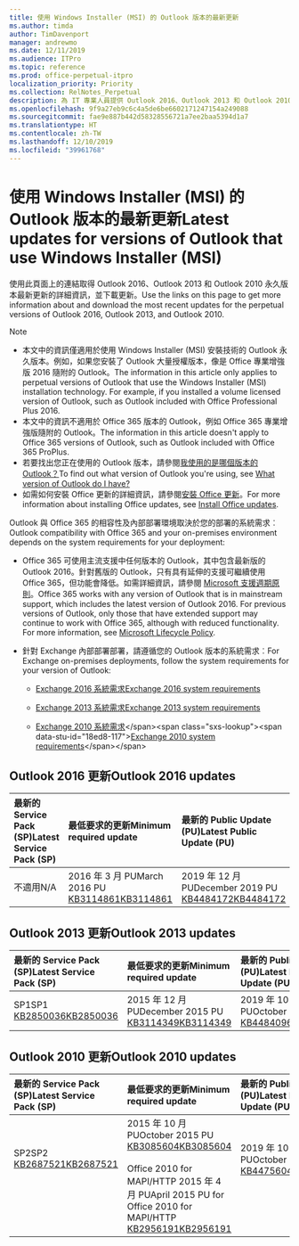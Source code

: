 ```yaml
---
title: 使用 Windows Installer (MSI) 的 Outlook 版本的最新更新
ms.author: timda
author: TimDavenport
manager: andrewmo
ms.date: 12/11/2019
ms.audience: ITPro
ms.topic: reference
ms.prod: office-perpetual-itpro
localization_priority: Priority
ms.collection: RelNotes_Perpetual
description: 為 IT 專業人員提供 Outlook 2016、Outlook 2013 和 Outlook 2010 永久版本的最新更新資訊連結
ms.openlocfilehash: 9f9a27eb9c6c4a5de6be6602171247154a249088
ms.sourcegitcommit: fae9e887b442d58328556721a7ee2baa5394d1a7
ms.translationtype: HT
ms.contentlocale: zh-TW
ms.lasthandoff: 12/10/2019
ms.locfileid: "39961768"
---
```

# <a name="latest-updates-for-versions-of-outlook-that-use-windows-installer-msi"></a><span data-ttu-id="18ed8-103">使用 Windows Installer (MSI) 的 Outlook 版本的最新更新</span><span class="sxs-lookup"><span data-stu-id="18ed8-103">Latest updates for versions of Outlook that use Windows Installer (MSI)</span></span>

<span data-ttu-id="18ed8-104">使用此頁面上的連結取得 Outlook 2016、Outlook 2013 和 Outlook 2010 永久版本最新更新的詳細資訊，並下載更新。</span><span class="sxs-lookup"><span data-stu-id="18ed8-104">Use the links on this page to get more information about and download the most recent updates for the perpetual versions of Outlook 2016, Outlook 2013, and Outlook 2010.</span></span>
  
> [!NOTE]
> - <span data-ttu-id="18ed8-p101">本文中的資訊僅適用於使用 Windows Installer (MSI) 安裝技術的 Outlook 永久版本。例如，如果您安裝了 Outlook 大量授權版本，像是 Office 專業增強版 2016 隨附的 Outlook。</span><span class="sxs-lookup"><span data-stu-id="18ed8-p101">The information in this article only applies to perpetual versions of Outlook that use the Windows Installer (MSI) installation technology. For example, if you installed a volume licensed version of Outlook, such as Outlook included with Office Professional Plus 2016.</span></span>
> - <span data-ttu-id="18ed8-107">本文中的資訊不適用於 Office 365 版本的 Outlook，例如 Office 365 專業增強版隨附的 Outlook。</span><span class="sxs-lookup"><span data-stu-id="18ed8-107">The information in this article doesn't apply to Office 365 versions of Outlook, such as Outlook included with Office 365 ProPlus.</span></span>
> - <span data-ttu-id="18ed8-108">若要找出您正在使用的 Outlook 版本，請參閱[我使用的是哪個版本的 Outlook？](https://support.office.com/article/b3a9568c-edb5-42b9-9825-d48d82b2257c)</span><span class="sxs-lookup"><span data-stu-id="18ed8-108">To find out what version of Outlook you're using, see [What version of Outlook do I have?](https://support.office.com/article/b3a9568c-edb5-42b9-9825-d48d82b2257c)</span></span>
> - <span data-ttu-id="18ed8-109">如需如何安裝 Office 更新的詳細資訊，請參閱[安裝 Office 更新](https://support.office.com/article/2ab296f3-7f03-43a2-8e50-46de917611c5)。</span><span class="sxs-lookup"><span data-stu-id="18ed8-109">For more information about installing Office updates, see [Install Office updates](https://support.office.com/article/2ab296f3-7f03-43a2-8e50-46de917611c5).</span></span> 
  
<span data-ttu-id="18ed8-110">Outlook 與 Office 365 的相容性及內部部署環境取決於您的部署的系統需求︰</span><span class="sxs-lookup"><span data-stu-id="18ed8-110">Outlook compatibility with Office 365 and your on-premises environment depends on the system requirements for your deployment:</span></span>
  
- <span data-ttu-id="18ed8-p102">Office 365 可使用主流支援中任何版本的 Outlook，其中包含最新版的 Outlook 2016。針對舊版的 Outlook，只有具有延伸的支援可繼續使用 Office 365，但功能會降低。如需詳細資訊，請參閱 [Microsoft 支援週期原則](https://support.microsoft.com/lifecycle)。</span><span class="sxs-lookup"><span data-stu-id="18ed8-p102">Office 365 works with any version of Outlook that is in mainstream support, which includes the latest version of Outlook 2016. For previous versions of Outlook, only those that have extended support may continue to work with Office 365, although with reduced functionality. For more information, see [Microsoft Lifecycle Policy](https://support.microsoft.com/lifecycle).</span></span>
    
- <span data-ttu-id="18ed8-114">針對 Exchange 內部部署部署，請遵循您的 Outlook 版本的系統需求︰</span><span class="sxs-lookup"><span data-stu-id="18ed8-114">For Exchange on-premises deployments, follow the system requirements for your version of Outlook:</span></span>
    
  - [<span data-ttu-id="18ed8-115">Exchange 2016 系統需求</span><span class="sxs-lookup"><span data-stu-id="18ed8-115">Exchange 2016 system requirements</span></span>](https://docs.microsoft.com/Exchange/plan-and-deploy/system-requirements)
    
  - [<span data-ttu-id="18ed8-116">Exchange 2013 系統需求</span><span class="sxs-lookup"><span data-stu-id="18ed8-116">Exchange 2013 system requirements</span></span>](https://docs.microsoft.com/exchange/exchange-2013-system-requirements-exchange-2013-help)
    
  - <span data-ttu-id="18ed8-117">[Exchange 2010 系統需求](https://docs.microsoft.com/previous-versions/office/exchange-server-2010/aa996719(v=exchg.141))</span><span class="sxs-lookup"><span data-stu-id="18ed8-117">[Exchange 2010 system requirements](https://docs.microsoft.com/previous-versions/office/exchange-server-2010/aa996719(v=exchg.141))</span></span>

   
## <a name="outlook-2016-updates"></a><span data-ttu-id="18ed8-118">Outlook 2016 更新</span><span class="sxs-lookup"><span data-stu-id="18ed8-118">Outlook 2016 updates</span></span>

|<span data-ttu-id="18ed8-119">**最新的 Service Pack (SP)**</span><span class="sxs-lookup"><span data-stu-id="18ed8-119">**Latest Service Pack (SP)**</span></span>|<span data-ttu-id="18ed8-120">**最低要求的更新**</span><span class="sxs-lookup"><span data-stu-id="18ed8-120">**Minimum required update**</span></span>|<span data-ttu-id="18ed8-121">**最新的 Public Update (PU)**</span><span class="sxs-lookup"><span data-stu-id="18ed8-121">**Latest Public Update (PU)**</span></span>|
|:-----|:-----|:-----|
|<span data-ttu-id="18ed8-122">不適用</span><span class="sxs-lookup"><span data-stu-id="18ed8-122">N/A</span></span>  <br/> |<span data-ttu-id="18ed8-123">2016 年 3 月 PU</span><span class="sxs-lookup"><span data-stu-id="18ed8-123">March 2016 PU</span></span> <br/>[<span data-ttu-id="18ed8-124">KB3114861</span><span class="sxs-lookup"><span data-stu-id="18ed8-124">KB3114861</span></span>](https://support.microsoft.com/help/3114861) <br/> |<span data-ttu-id="18ed8-125">2019 年 12 月 PU</span><span class="sxs-lookup"><span data-stu-id="18ed8-125">December 2019 PU</span></span> <br/>[<span data-ttu-id="18ed8-126">KB4484172</span><span class="sxs-lookup"><span data-stu-id="18ed8-126">KB4484172</span></span>](https://support.microsoft.com/help/4484172) 

## <a name="outlook-2013-updates"></a><span data-ttu-id="18ed8-127">Outlook 2013 更新</span><span class="sxs-lookup"><span data-stu-id="18ed8-127">Outlook 2013 updates</span></span>

|<span data-ttu-id="18ed8-128">**最新的 Service Pack (SP)**</span><span class="sxs-lookup"><span data-stu-id="18ed8-128">**Latest Service Pack (SP)**</span></span>|<span data-ttu-id="18ed8-129">**最低要求的更新**</span><span class="sxs-lookup"><span data-stu-id="18ed8-129">**Minimum required update**</span></span>|<span data-ttu-id="18ed8-130">**最新的 Public Update (PU)**</span><span class="sxs-lookup"><span data-stu-id="18ed8-130">**Latest Public Update (PU)**</span></span>|
|:-----|:-----|:-----|
|<span data-ttu-id="18ed8-131">SP1</span><span class="sxs-lookup"><span data-stu-id="18ed8-131">SP1</span></span>  <br/>[<span data-ttu-id="18ed8-132">KB2850036</span><span class="sxs-lookup"><span data-stu-id="18ed8-132">KB2850036</span></span>](https://go.microsoft.com/fwlink/p/?LinkId=512538) <br/> |<span data-ttu-id="18ed8-133">2015 年 12 月 PU</span><span class="sxs-lookup"><span data-stu-id="18ed8-133">December 2015 PU</span></span> <br/>[<span data-ttu-id="18ed8-134">KB3114349</span><span class="sxs-lookup"><span data-stu-id="18ed8-134">KB3114349</span></span>](https://support.microsoft.com/kb/3114349) <br/> |<span data-ttu-id="18ed8-135">2019 年 10 月 PU</span><span class="sxs-lookup"><span data-stu-id="18ed8-135">October 2019 PU</span></span> <br/>[<span data-ttu-id="18ed8-136">KB4484096</span><span class="sxs-lookup"><span data-stu-id="18ed8-136">KB4484096</span></span>](https://support.microsoft.com/help/4484096)  |
   
## <a name="outlook-2010-updates"></a><span data-ttu-id="18ed8-137">Outlook 2010 更新</span><span class="sxs-lookup"><span data-stu-id="18ed8-137">Outlook 2010 updates</span></span>

|<span data-ttu-id="18ed8-138">**最新的 Service Pack (SP)**</span><span class="sxs-lookup"><span data-stu-id="18ed8-138">**Latest Service Pack (SP)**</span></span>|<span data-ttu-id="18ed8-139">**最低要求的更新**</span><span class="sxs-lookup"><span data-stu-id="18ed8-139">**Minimum required update**</span></span>|<span data-ttu-id="18ed8-140">**最新的 Public Update (PU)**</span><span class="sxs-lookup"><span data-stu-id="18ed8-140">**Latest Public Update (PU)**</span></span>|
|:-----|:-----|:-----|
|<span data-ttu-id="18ed8-141">SP2</span><span class="sxs-lookup"><span data-stu-id="18ed8-141">SP2</span></span> <br/>[<span data-ttu-id="18ed8-142">KB2687521</span><span class="sxs-lookup"><span data-stu-id="18ed8-142">KB2687521</span></span>](https://go.microsoft.com/fwlink/p/?LinkId=512542) <br><br><br><br/> |<span data-ttu-id="18ed8-143">2015 年 10 月 PU</span><span class="sxs-lookup"><span data-stu-id="18ed8-143">October 2015 PU</span></span> <br/> [<span data-ttu-id="18ed8-144">KB3085604</span><span class="sxs-lookup"><span data-stu-id="18ed8-144">KB3085604</span></span>](https://support.microsoft.com/kb/3085604) <br/><br/>  <span data-ttu-id="18ed8-145">Office 2010 for MAPI/HTTP 2015 年 4 月 PU</span><span class="sxs-lookup"><span data-stu-id="18ed8-145">April 2015 PU for Office 2010 for MAPI/HTTP</span></span> <br/> [<span data-ttu-id="18ed8-146">KB2956191</span><span class="sxs-lookup"><span data-stu-id="18ed8-146">KB2956191</span></span>](https://support.microsoft.com/zh-TW/help/2956191/april-14-2015-update-for-office-2010-kb2956191) <br/> |<span data-ttu-id="18ed8-147">2019 年 10 月 PU</span><span class="sxs-lookup"><span data-stu-id="18ed8-147">October 2019 PU</span></span> <br/>[<span data-ttu-id="18ed8-148">KB4475604</span><span class="sxs-lookup"><span data-stu-id="18ed8-148">KB4475604</span></span>](https://support.microsoft.com/help/4475604) <br><br><br><br/>|
   

